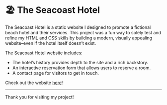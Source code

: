 # 🏖️ The Seacoast Hotel
The Seacoast Hotel is a static website I designed to
promote a fictional beach hotel and their services.
This project was a fun way to solely test and refine
my HTML and CSS skills by building a modern, visually
appealing website–even if the hotel itself doesn’t exist.

The Seacoast Hotel website includes:

+ The hotel’s history provides depth to the site and a rich backstory.
+ An interactive reservation form that allows users to reserve a room.
+ A contact page for visitors to get in touch.

Check out the website [here](https://ssevilla23.github.io/Seacoast-Hotel/)!
***
Thank you for visiting my project!
